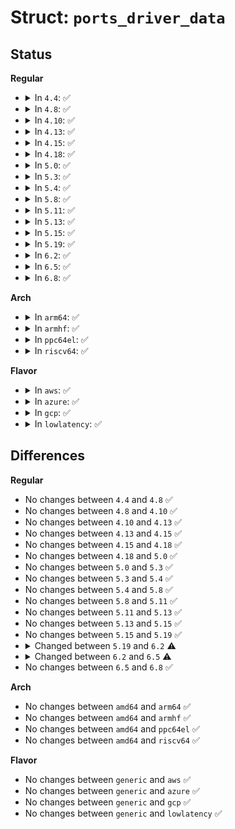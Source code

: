 # Struct: <code>ports_driver_data</code>

## Status
<b>Regular</b>
<ul>
<li>
<details>
<summary>In <code>4.4</code>: ✅</summary>

```c
struct ports_driver_data {
    struct class *class;
    struct dentry *debugfs_dir;
    struct list_head portdevs;
    unsigned int next_vtermno;
    struct list_head consoles;
};
```
</details>
</li>
<li>
<details>
<summary>In <code>4.8</code>: ✅</summary>

```c
struct ports_driver_data {
    struct class *class;
    struct dentry *debugfs_dir;
    struct list_head portdevs;
    unsigned int next_vtermno;
    struct list_head consoles;
};
```
</details>
</li>
<li>
<details>
<summary>In <code>4.10</code>: ✅</summary>

```c
struct ports_driver_data {
    struct class *class;
    struct dentry *debugfs_dir;
    struct list_head portdevs;
    unsigned int next_vtermno;
    struct list_head consoles;
};
```
</details>
</li>
<li>
<details>
<summary>In <code>4.13</code>: ✅</summary>

```c
struct ports_driver_data {
    struct class *class;
    struct dentry *debugfs_dir;
    struct list_head portdevs;
    unsigned int next_vtermno;
    struct list_head consoles;
};
```
</details>
</li>
<li>
<details>
<summary>In <code>4.15</code>: ✅</summary>

```c
struct ports_driver_data {
    struct class *class;
    struct dentry *debugfs_dir;
    struct list_head portdevs;
    unsigned int next_vtermno;
    struct list_head consoles;
};
```
</details>
</li>
<li>
<details>
<summary>In <code>4.18</code>: ✅</summary>

```c
struct ports_driver_data {
    struct class *class;
    struct dentry *debugfs_dir;
    struct list_head portdevs;
    unsigned int next_vtermno;
    struct list_head consoles;
};
```
</details>
</li>
<li>
<details>
<summary>In <code>5.0</code>: ✅</summary>

```c
struct ports_driver_data {
    struct class *class;
    struct dentry *debugfs_dir;
    struct list_head portdevs;
    unsigned int next_vtermno;
    struct list_head consoles;
};
```
</details>
</li>
<li>
<details>
<summary>In <code>5.3</code>: ✅</summary>

```c
struct ports_driver_data {
    struct class *class;
    struct dentry *debugfs_dir;
    struct list_head portdevs;
    unsigned int next_vtermno;
    struct list_head consoles;
};
```
</details>
</li>
<li>
<details>
<summary>In <code>5.4</code>: ✅</summary>

```c
struct ports_driver_data {
    struct class *class;
    struct dentry *debugfs_dir;
    struct list_head portdevs;
    unsigned int next_vtermno;
    struct list_head consoles;
};
```
</details>
</li>
<li>
<details>
<summary>In <code>5.8</code>: ✅</summary>

```c
struct ports_driver_data {
    struct class *class;
    struct dentry *debugfs_dir;
    struct list_head portdevs;
    unsigned int next_vtermno;
    struct list_head consoles;
};
```
</details>
</li>
<li>
<details>
<summary>In <code>5.11</code>: ✅</summary>

```c
struct ports_driver_data {
    struct class *class;
    struct dentry *debugfs_dir;
    struct list_head portdevs;
    unsigned int next_vtermno;
    struct list_head consoles;
};
```
</details>
</li>
<li>
<details>
<summary>In <code>5.13</code>: ✅</summary>

```c
struct ports_driver_data {
    struct class *class;
    struct dentry *debugfs_dir;
    struct list_head portdevs;
    unsigned int next_vtermno;
    struct list_head consoles;
};
```
</details>
</li>
<li>
<details>
<summary>In <code>5.15</code>: ✅</summary>

```c
struct ports_driver_data {
    struct class *class;
    struct dentry *debugfs_dir;
    struct list_head portdevs;
    unsigned int next_vtermno;
    struct list_head consoles;
};
```
</details>
</li>
<li>
<details>
<summary>In <code>5.19</code>: ✅</summary>

```c
struct ports_driver_data {
    struct class *class;
    struct dentry *debugfs_dir;
    struct list_head portdevs;
    unsigned int next_vtermno;
    struct list_head consoles;
};
```
</details>
</li>
<li>
<details>
<summary>In <code>6.2</code>: ✅</summary>

```c
struct ports_driver_data {
    struct class *class;
    struct dentry *debugfs_dir;
    struct list_head portdevs;
    struct list_head consoles;
};
```
</details>
</li>
<li>
<details>
<summary>In <code>6.5</code>: ✅</summary>

```c
struct ports_driver_data {
    struct dentry *debugfs_dir;
    struct list_head portdevs;
    struct list_head consoles;
};
```
</details>
</li>
<li>
<details>
<summary>In <code>6.8</code>: ✅</summary>

```c
struct ports_driver_data {
    struct dentry *debugfs_dir;
    struct list_head portdevs;
    struct list_head consoles;
};
```
</details>
</li>
</ul>
<b>Arch</b>
<ul>
<li>
<details>
<summary>In <code>arm64</code>: ✅</summary>

```c
struct ports_driver_data {
    struct class *class;
    struct dentry *debugfs_dir;
    struct list_head portdevs;
    unsigned int next_vtermno;
    struct list_head consoles;
};
```
</details>
</li>
<li>
<details>
<summary>In <code>armhf</code>: ✅</summary>

```c
struct ports_driver_data {
    struct class *class;
    struct dentry *debugfs_dir;
    struct list_head portdevs;
    unsigned int next_vtermno;
    struct list_head consoles;
};
```
</details>
</li>
<li>
<details>
<summary>In <code>ppc64el</code>: ✅</summary>

```c
struct ports_driver_data {
    struct class *class;
    struct dentry *debugfs_dir;
    struct list_head portdevs;
    unsigned int next_vtermno;
    struct list_head consoles;
};
```
</details>
</li>
<li>
<details>
<summary>In <code>riscv64</code>: ✅</summary>

```c
struct ports_driver_data {
    struct class *class;
    struct dentry *debugfs_dir;
    struct list_head portdevs;
    unsigned int next_vtermno;
    struct list_head consoles;
};
```
</details>
</li>
</ul>
<b>Flavor</b>
<ul>
<li>
<details>
<summary>In <code>aws</code>: ✅</summary>

```c
struct ports_driver_data {
    struct class *class;
    struct dentry *debugfs_dir;
    struct list_head portdevs;
    unsigned int next_vtermno;
    struct list_head consoles;
};
```
</details>
</li>
<li>
<details>
<summary>In <code>azure</code>: ✅</summary>

```c
struct ports_driver_data {
    struct class *class;
    struct dentry *debugfs_dir;
    struct list_head portdevs;
    unsigned int next_vtermno;
    struct list_head consoles;
};
```
</details>
</li>
<li>
<details>
<summary>In <code>gcp</code>: ✅</summary>

```c
struct ports_driver_data {
    struct class *class;
    struct dentry *debugfs_dir;
    struct list_head portdevs;
    unsigned int next_vtermno;
    struct list_head consoles;
};
```
</details>
</li>
<li>
<details>
<summary>In <code>lowlatency</code>: ✅</summary>

```c
struct ports_driver_data {
    struct class *class;
    struct dentry *debugfs_dir;
    struct list_head portdevs;
    unsigned int next_vtermno;
    struct list_head consoles;
};
```
</details>
</li>
</ul>

## Differences
<b>Regular</b>
<ul>
<li>
No changes between <code>4.4</code> and <code>4.8</code> ✅
</li>
<li>
No changes between <code>4.8</code> and <code>4.10</code> ✅
</li>
<li>
No changes between <code>4.10</code> and <code>4.13</code> ✅
</li>
<li>
No changes between <code>4.13</code> and <code>4.15</code> ✅
</li>
<li>
No changes between <code>4.15</code> and <code>4.18</code> ✅
</li>
<li>
No changes between <code>4.18</code> and <code>5.0</code> ✅
</li>
<li>
No changes between <code>5.0</code> and <code>5.3</code> ✅
</li>
<li>
No changes between <code>5.3</code> and <code>5.4</code> ✅
</li>
<li>
No changes between <code>5.4</code> and <code>5.8</code> ✅
</li>
<li>
No changes between <code>5.8</code> and <code>5.11</code> ✅
</li>
<li>
No changes between <code>5.11</code> and <code>5.13</code> ✅
</li>
<li>
No changes between <code>5.13</code> and <code>5.15</code> ✅
</li>
<li>
No changes between <code>5.15</code> and <code>5.19</code> ✅
</li>
<li>
<details>
<summary>Changed between <code>5.19</code> and <code>6.2</code> ⚠️</summary>
<ul>
<li>
<b>Field removed. </b>
<code>unsigned int next_vtermno</code>
</li>
</ul>
</details>
</li>
<li>
<details>
<summary>Changed between <code>6.2</code> and <code>6.5</code> ⚠️</summary>
<ul>
<li>
<b>Field removed. </b>
<code>struct class *class</code>
</li>
</ul>
</details>
</li>
<li>
No changes between <code>6.5</code> and <code>6.8</code> ✅
</li>
</ul>
<b>Arch</b>
<ul>
<li>
No changes between <code>amd64</code> and <code>arm64</code> ✅
</li>
<li>
No changes between <code>amd64</code> and <code>armhf</code> ✅
</li>
<li>
No changes between <code>amd64</code> and <code>ppc64el</code> ✅
</li>
<li>
No changes between <code>amd64</code> and <code>riscv64</code> ✅
</li>
</ul>
<b>Flavor</b>
<ul>
<li>
No changes between <code>generic</code> and <code>aws</code> ✅
</li>
<li>
No changes between <code>generic</code> and <code>azure</code> ✅
</li>
<li>
No changes between <code>generic</code> and <code>gcp</code> ✅
</li>
<li>
No changes between <code>generic</code> and <code>lowlatency</code> ✅
</li>
</ul>
